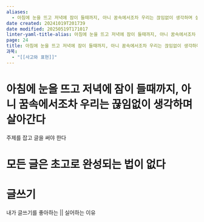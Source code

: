 ```yaml
---
aliases:
  - 아침에 눈을 뜨고 저녁에 잠이 들때까지, 아니 꿈속에서조차 우리는 끊임없이 생각하며 살아간다
date created: 20241019T201739
date modified: 20250519T171017
linter-yaml-title-alias: 아침에 눈을 뜨고 저녁에 잠이 들때까지, 아니 꿈속에서조차 우리는 끊임없이 생각하며 살아간다
page: 24
title: 아침에 눈을 뜨고 저녁에 잠이 들때까지, 아니 꿈속에서조차 우리는 끊임없이 생각하며 살아간다
과목:
  - "[[사고와 표현]]"
---
```


# 아침에 눈을 뜨고 저녁에 잠이 들때까지, 아니 꿈속에서조차 우리는 끊임없이 생각하며 살아간다

주제를 잡고 글을 써야 한다

# 모든 글은 초고로 완성되는 법이 없다

# 글쓰기

내가 글쓰기를 좋아하는 || 실어하는 이유

